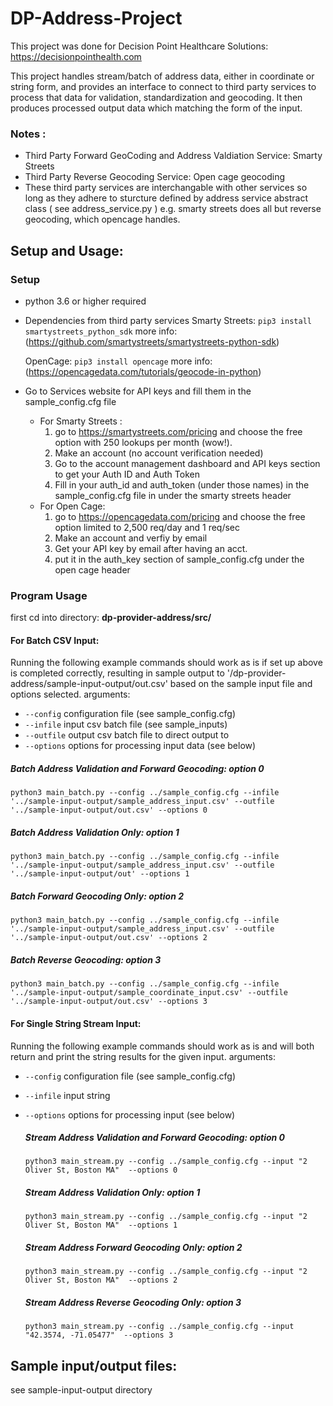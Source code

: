 #  DP-Address-Project 
This project was done for Decision Point Healthcare Solutions: https://decisionpointhealth.com 

This project handles stream/batch of address data, either in coordinate or string form, and provides an interface to connect to third party 
services to process that data for validation, standardization and geocoding. It then produces processed output data which matching the form of the input. 

### Notes :
 - Third Party Forward GeoCoding and Address Valdiation Service: Smarty Streets 
 - Third Party Reverse Geocoding Service: Open cage geocoding 
 - These third party services are interchangable with other services so long as they adhere to sturcture 
   defined by address service abstract class ( see address_service.py ) e.g. 
   smarty streets does all but reverse geocoding, which opencage handles. 


## Setup and Usage:

### Setup 
- python 3.6 or higher required 

- Dependencies from third party services 
    Smarty Streets: ```pip3 install smartystreets_python_sdk```
    more info: (https://github.com/smartystreets/smartystreets-python-sdk)

    OpenCage: ```pip3 install opencage```
    more info: (https://opencagedata.com/tutorials/geocode-in-python)

- Go to Services website for API keys and fill them in the sample_config.cfg file 
    - For Smarty Streets : 
      1. go to https://smartystreets.com/pricing and choose the free
         option with 250 lookups per month (wow!). 
      2. Make an account (no account verification needed)
      3. Go to the account management dashboard and API keys section to get 
         your Auth ID and Auth Token 
      4. Fill in your auth_id and auth_token (under those names) in the sample_config.cfg 
         file in under the smarty streets header
    - For Open Cage: 
      1. go to https://opencagedata.com/pricing and choose the free option limited to 
         2,500 req/day and 1 req/sec  
      2. Make an account and verfiy by email 
      3. Get your API key by email after having an acct. 
      4. put it in the auth_key section of sample_config.cfg under the 
         open cage header 
      


### Program Usage
first cd into directory: **dp-provider-address/src/** 

   
#### For Batch CSV Input: 
Running the following example commands should work as is if set up above is completed correctly,
resulting in sample output to '/dp-provider-address/sample-input-output/out.csv' based on the 
sample input file and options selected. arguments:
-  ```--config```  configuration file (see sample_config.cfg)
-  ```--infile```  input csv batch file (see sample_inputs)
-  ```--outfile``` output csv batch file to direct output to
-  ```--options``` options for processing input data (see below)

      
  ##### Batch Address Validation and Forward Geocoding: option 0 #####
  ```  
  python3 main_batch.py --config ../sample_config.cfg --infile '../sample-input-output/sample_address_input.csv' --outfile '../sample-input-output/out.csv' --options 0
  ```
  ##### Batch Address Validation Only: option 1 #####
  ```
  python3 main_batch.py --config ../sample_config.cfg --infile '../sample-input-output/sample_address_input.csv' --outfile '../sample-input-output/out' --options 1
  ```
  ##### Batch Forward Geocoding Only: option 2 #####
  ```
  python3 main_batch.py --config ../sample_config.cfg --infile '../sample-input-output/sample_address_input.csv' --outfile '../sample-input-output/out.csv' --options 2
  ```
  ##### Batch Reverse Geocoding: option 3 #####
  ```
  python3 main_batch.py --config ../sample_config.cfg --infile '../sample-input-output/sample_coordinate_input.csv' --outfile '../sample-input-output/out.csv' --options 3
  ```

#### For Single String Stream Input: 
Running the following example commands should work as is and will both return and print the string results 
for the given input. arguments:
-  ```--config```  configuration file (see sample_config.cfg)
-  ```--infile```  input string 
-  ```--options``` options for processing input (see below)
  
   ##### Stream Address Validation and Forward Geocoding: option 0 #####
   ```
   python3 main_stream.py --config ../sample_config.cfg --input "2 Oliver St, Boston MA"  --options 0
   ```
   ##### Stream Address Validation Only: option 1 #####
   ```
   python3 main_stream.py --config ../sample_config.cfg --input "2 Oliver St, Boston MA"  --options 1
   ```
   ##### Stream Address Forward Geocoding Only: option 2 #####
   ```
   python3 main_stream.py --config ../sample_config.cfg --input "2 Oliver St, Boston MA"  --options 2
   ```
   ##### Stream Address Reverse Geocoding Only: option 3 #####
   ```
   python3 main_stream.py --config ../sample_config.cfg --input  "42.3574, -71.05477"  --options 3
   ```

## Sample input/output files: 
see sample-input-output directory 


 